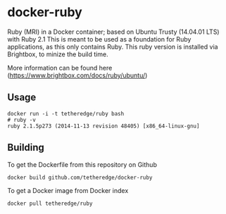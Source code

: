 docker-ruby
==============

Ruby (MRI) in a Docker container; based on Ubuntu Trusty (14.04.01 LTS) with Ruby 2.1 This is meant
to be used as a foundation for Ruby applications, as this only contains Ruby. This ruby version is
installed via Brightbox, to minize the build time.

More information can be found here (https://www.brightbox.com/docs/ruby/ubuntu/)

Usage
-----

    docker run -i -t tetheredge/ruby bash
    # ruby -v
    ruby 2.1.5p273 (2014-11-13 revision 48405) [x86_64-linux-gnu]

Building
--------

To get the Dockerfile from this repository on Github

    docker build github.com/tetheredge/docker-ruby

To get a Docker image from Docker index

    docker pull tetheredge/ruby


